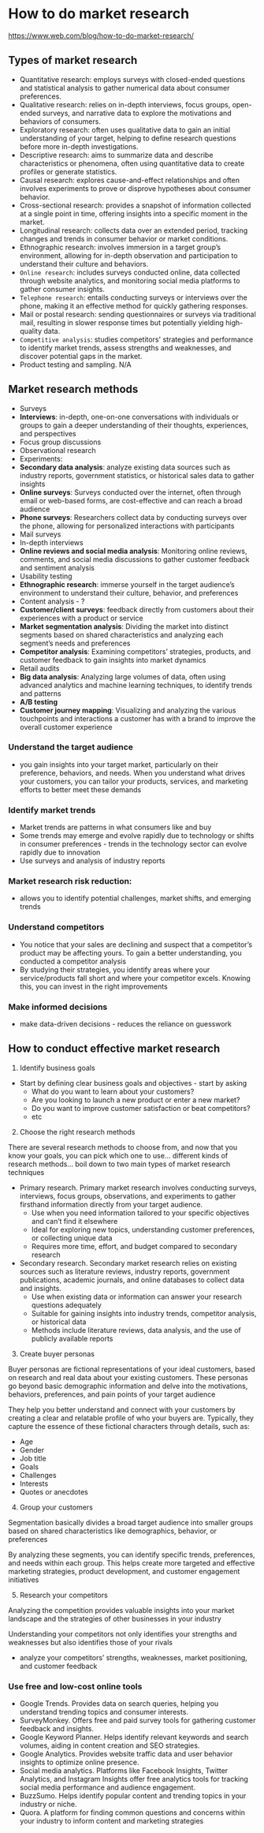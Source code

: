 # How to do market research

https://www.web.com/blog/how-to-do-market-research/

## Types of market research

- Quantitative research: employs surveys with closed-ended questions and statistical analysis to gather numerical data about consumer preferences.
- Qualitative research: relies on in-depth interviews, focus groups, open-ended surveys, and narrative data to explore the motivations and behaviors of consumers.
- Exploratory research: often uses qualitative data to gain an initial understanding of your target, helping to define research questions before more in-depth investigations.
- Descriptive research: aims to summarize data and describe characteristics or phenomena, often using quantitative data to create profiles or generate statistics.
- Causal research: explores cause-and-effect relationships and often involves experiments to prove or disprove hypotheses about consumer behavior.
- Cross-sectional research: provides a snapshot of information collected at a single point in time, offering insights into a specific moment in the market.
- Longitudinal research: collects data over an extended period, tracking changes and trends in consumer behavior or market conditions.
- Ethnographic research: involves immersion in a target group’s environment, allowing for in-depth observation and participation to understand their culture and behaviors.
- `Online research`: includes surveys conducted online, data collected through website analytics, and monitoring social media platforms to gather consumer insights.
- `Telephone research`: entails conducting surveys or interviews over the phone, making it an effective method for quickly gathering responses.
- Mail or postal research: sending questionnaires or surveys via traditional mail, resulting in slower response times but potentially yielding high-quality data.
- `Competitive analysis`: studies competitors' strategies and performance to identify market trends, assess strengths and weaknesses, and discover potential gaps in the market.
- Product testing and sampling. N/A

## Market research methods

- Surveys
- **Interviews**: in-depth, one-on-one conversations with individuals or groups to gain a deeper understanding of their thoughts, experiences, and perspectives
- Focus group discussions
- Observational research
- Experiments:
- **Secondary data analysis**: analyze existing data sources such as industry reports, government statistics, or historical sales data to gather insights
- **Online surveys**: Surveys conducted over the internet, often through email or web-based forms, are cost-effective and can reach a broad audience
- **Phone surveys**: Researchers collect data by conducting surveys over the phone, allowing for personalized interactions with participants
- Mail surveys
- In-depth interviews
- **Online reviews and social media analysis**: Monitoring online reviews, comments, and social media discussions to gather customer feedback and sentiment analysis
- Usability testing
- **Ethnographic research**: immerse yourself in the target audience’s environment to understand their culture, behavior, and preferences
- Content analysis - ?
- **Customer/client surveys**: feedback directly from customers about their experiences with a product or service
- **Market segmentation analysis**: Dividing the market into distinct segments based on shared characteristics and analyzing each segment’s needs and preferences
- **Competitor analysis**: Examining competitors’ strategies, products, and customer feedback to gain insights into market dynamics
- Retail audits
- **Big data analysis**: Analyzing large volumes of data, often using advanced analytics and machine learning techniques, to identify trends and patterns
- **A/B testing**
- **Customer journey mapping**: Visualizing and analyzing the various touchpoints and interactions a customer has with a brand to improve the overall customer experience

### Understand the target audience

- you gain insights into your target market, particularly on their preference, behaviors, and needs. When you understand what drives your customers, you can tailor your products, services, and marketing efforts to better meet these demands

### Identify market trends

- Market trends are patterns in what consumers like and buy
- Some trends may emerge and evolve rapidly due to technology or shifts in consumer preferences - trends in the technology sector can evolve rapidly due to innovation
- Use surveys and analysis of industry reports

### Market research risk reduction:

- allows you to identify potential challenges, market shifts, and emerging trends

### Understand competitors

- You notice that your sales are declining and suspect that a competitor’s product may be affecting yours. To gain a better understanding, you conducted a competitor analysis
- By studying their strategies, you identify areas where your service/products fall short and where your competitor excels. Knowing this, you can invest in the right improvements

### Make informed decisions

- make data-driven decisions - reduces the reliance on guesswork

## How to conduct effective market research

1. Identify business goals

- Start by defining clear business goals and objectives - start by asking
  - What do you want to learn about your customers?
  - Are you looking to launch a new product or enter a new market?
  - Do you want to improve customer satisfaction or beat competitors?
  - etc

2. Choose the right research methods

There are several research methods to choose from, and now that you know your goals, you can pick which one to use... different kinds of research methods... boil down to two main types of market research techniques

- Primary research. Primary market research involves conducting surveys, interviews, focus groups, observations, and experiments to gather firsthand information directly from your target audience.
  - Use when you need information tailored to your specific objectives and can’t find it elsewhere
  - Ideal for exploring new topics, understanding customer preferences, or collecting unique data
  - Requires more time, effort, and budget compared to secondary research
- Secondary research. Secondary market research relies on existing sources such as literature reviews, industry reports, government publications, academic journals, and online databases to collect data and insights.
  - Use when existing data or information can answer your research questions adequately
  - Suitable for gaining insights into industry trends, competitor analysis, or historical data
  - Methods include literature reviews, data analysis, and the use of publicly available reports

3. Create buyer personas

Buyer personas are fictional representations of your ideal customers, based on research and real data about your existing customers. These personas go beyond basic demographic information and delve into the motivations, behaviors, preferences, and pain points of your target audience

They help you better understand and connect with your customers by creating a clear and relatable profile of who your buyers are. Typically, they capture the essence of these fictional characters through details, such as:

- Age
- Gender
- Job title
- Goals
- Challenges
- Interests
- Quotes or anecdotes

4. Group your customers

Segmentation basically divides a broad target audience into smaller groups based on shared characteristics like demographics, behavior, or preferences

By analyzing these segments, you can identify specific trends, preferences, and needs within each group. This helps create more targeted and effective marketing strategies, product development, and customer engagement initiatives

5. Research your competitors

Analyzing the competition provides valuable insights into your market landscape and the strategies of other businesses in your industry

Understanding your competitors not only identifies your strengths and weaknesses but also identifies those of your rivals

- analyze your competitors’ strengths, weaknesses, market positioning, and customer feedback

### Use free and low-cost online tools

- Google Trends. Provides data on search queries, helping you understand trending topics and consumer interests.
- SurveyMonkey. Offers free and paid survey tools for gathering customer feedback and insights.
- Google Keyword Planner. Helps identify relevant keywords and search volumes, aiding in content creation and SEO strategies.
- Google Analytics. Provides website traffic data and user behavior insights to optimize online presence.
- Social media analytics. Platforms like Facebook Insights, Twitter Analytics, and Instagram Insights offer free analytics tools for tracking social media performance and audience engagement.
- BuzzSumo. Helps identify popular content and trending topics in your industry or niche.
- Quora. A platform for finding common questions and concerns within your industry to inform content and marketing strategies
